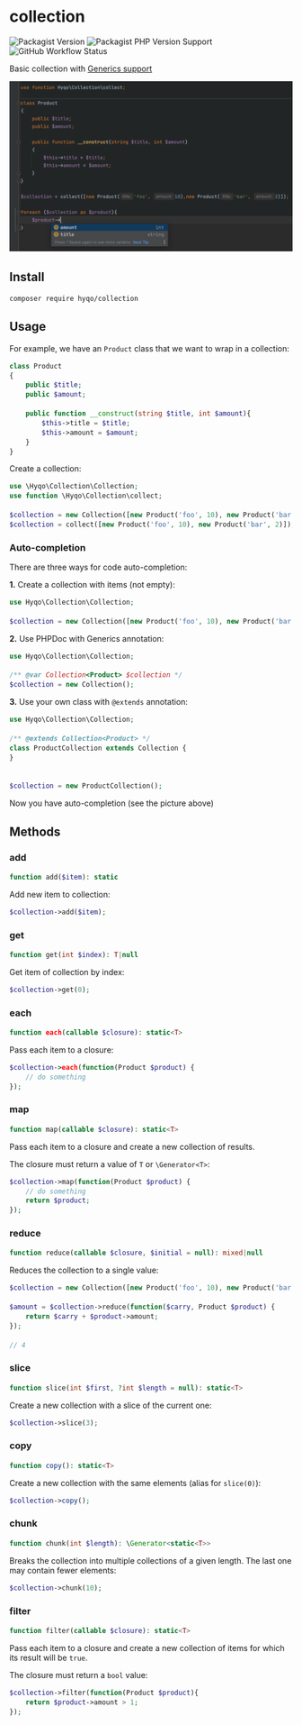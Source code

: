 # collection

![Packagist Version](https://img.shields.io/packagist/v/hyqo/collection?style=flat-square)
![Packagist PHP Version Support](https://img.shields.io/packagist/php-v/hyqo/collection?style=flat-square)
![GitHub Workflow Status](https://img.shields.io/github/workflow/status/hyqo/collection/run-tests?style=flat-square)

Basic collection with [Generics support](https://blog.jetbrains.com/phpstorm/tag/generics/)

<img alt="example" src="https://raw.githubusercontent.com/hyqo/assets/master/collection/example.png" width="800">

## Install

```sh
composer require hyqo/collection
```

## Usage

For example, we have an `Product` class that we want to wrap in a collection:

```php
class Product 
{
    public $title;
    public $amount;
    
    public function __construct(string $title, int $amount){
        $this->title = $title;
        $this->amount = $amount;
    }
}
```

Create a collection:

```php
use \Hyqo\Collection\Collection;
use function \Hyqo\Collection\collect;

$collection = new Collection([new Product('foo', 10), new Product('bar', 2)]);
$collection = collect([new Product('foo', 10), new Product('bar', 2)]);
```

### Auto-completion

There are three ways for code auto-completion:

**1.** Create a collection with items (not empty):

```php
use Hyqo\Collection\Collection;

$collection = new Collection([new Product('foo', 10), new Product('bar', 2)]);
```

**2.** Use PHPDoc with Generics annotation:

```php
use Hyqo\Collection\Collection;

/** @var Collection<Product> $collection */
$collection = new Collection();
```

**3.** Use your own class with `@extends` annotation:

```php
use Hyqo\Collection\Collection;

/** @extends Collection<Product> */
class ProductCollection extends Collection {
}


$collection = new ProductCollection();
```

Now you have auto-completion (see the picture above)

## Methods

### add
```php
function add($item): static
```

Add new item to collection:

```php
$collection->add($item);
```

### get
```php
function get(int $index): T|null
```
Get item of collection by index:

```php
$collection->get(0);
```

### each
```php
function each(callable $closure): static<T>
```
Pass each item to a closure:

```php
$collection->each(function(Product $product) {
    // do something
});
```

### map
```php
function map(callable $closure): static<T>
```

Pass each item to a closure and create a new collection of results.

The closure must return a value of `T` or `\Generator<T>`:

```php
$collection->map(function(Product $product) {
    // do something
    return $product;
});
```

### reduce
```php
function reduce(callable $closure, $initial = null): mixed|null
```

Reduces the collection to a single value:

```php
$collection = new Collection([new Product('foo', 10), new Product('bar', 2)]);

$amount = $collection->reduce(function($carry, Product $product) {
    return $carry + $product->amount;
});

// 4
```

### slice
```php
function slice(int $first, ?int $length = null): static<T>
```

Create a new collection with a slice of the current one:

```php
$collection->slice(3);
```

### copy
```php
function copy(): static<T>
```

Create a new collection with the same elements (alias for `slice(0)`):

```php
$collection->copy();
```

### chunk
```php
function chunk(int $length): \Generator<static<T>>
```

Breaks the collection into multiple collections of a given length. The last one may contain fewer elements:

```php
$collection->chunk(10);
```

### filter
```php
function filter(callable $closure): static<T>
```

Pass each item to a closure and create a new collection of items for which its result will be `true`.

The closure must return a `bool` value:

```php
$collection->filter(function(Product $product){
    return $product->amount > 1;
});
```
